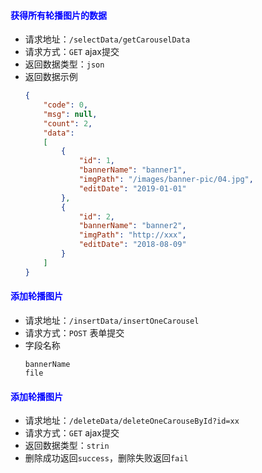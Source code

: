 #### <font color="blue">获得所有轮播图片的数据</font>
- 请求地址：`/selectData/getCarouselData`
- 请求方式：`GET` ajax提交
- 返回数据类型：`json`
- 返回数据示例
    ```json
    {
        "code": 0,
        "msg": null,
        "count": 2,
        "data": 
        [
            {
                "id": 1,
                "bannerName": "banner1",
                "imgPath": "/images/banner-pic/04.jpg",
                "editDate": "2019-01-01"
            },
            {
                "id": 2,
                "bannerName": "banner2",
                "imgPath": "http://xxx",
                "editDate": "2018-08-09"
            }
        ]
    }
    ```

#### <font color="blue">添加轮播图片</font>
- 请求地址：`/insertData/insertOneCarousel`
- 请求方式：`POST` 表单提交
- 字段名称
    ```
    bannerName
    file
    ```

#### <font color="blue">添加轮播图片</font>
- 请求地址：`/deleteData/deleteOneCarouseById?id=xx`
- 请求方式：`GET` ajax提交
- 返回数据类型：`strin`
- 删除成功返回`success`，删除失败返回`fail`